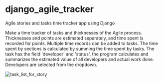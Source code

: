 # django_agile_tracker
Agile stories and tasks time tracker app using Django


Make a time tracker of tasks and thicknesses of the Agile process.
Thicknesses and points are estimated separately, and time spent is recorded for points.
Multiple time records can be added to tasks.
The time spent by sections is calculated by summing the time spent by tasks.
The task has the field 'developer' and 'status', the program calculates and summarizes the estimated value of all developers and actual work done. Developers are selected from the dropdown.


![task_list_for_story](https://github.com/indrajos/django_agile_tracker/assets/94143462/69ee031f-77cb-407e-b2d3-a160308e5ef0)
